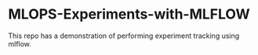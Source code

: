 # MLOPS-Experiments-with-MLFLOW
This repo has a demonstration of performing experiment tracking using mlflow.
